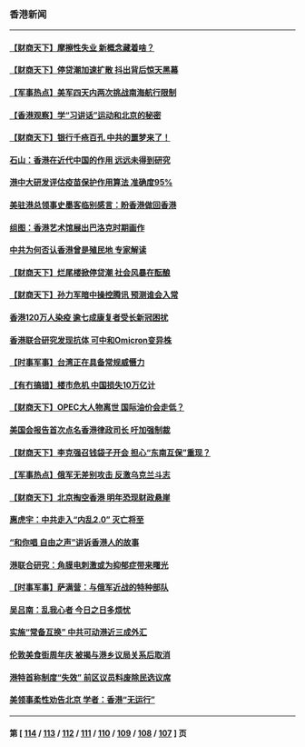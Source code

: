 ### 香港新闻
---
#### [【财商天下】摩擦性失业 新概念藏着啥？](../../pages/ncid1349362/n13785485.md) 
#### [【财商天下】停贷潮加速扩散 抖出背后惊天黑幕](../../pages/ncid1349362/n13784797.md) 
#### [【军事热点】美军四天内两次挑战南海航行限制](../../pages/ncid1349362/n13784374.md) 
#### [【香港观察】学“习讲话”运动和北京的秘密](../../pages/ncid1349362/n13784237.md) 
#### [【财商天下】银行千疮百孔 中共的噩梦来了！](../../pages/ncid1349362/n13784049.md) 
#### [石山：香港在近代中国的作用 远远未得到研究](../../pages/ncid1349362/n13783345.md) 
#### [港中大研发评估疫苗保护作用算法 准确度95%](../../pages/ncid1349362/n13782688.md) 
#### [美驻港总领事史墨客临别感言：盼香港做回香港](../../pages/ncid1349362/n13782585.md) 
#### [组图：香港艺术馆展出巴洛克时期画作](../../pages/ncid1349362/n13782135.md) 
#### [中共为何否认香港曾是殖民地 专家解读](../../pages/ncid1349362/n13781804.md) 
#### [【财商天下】烂尾楼掀停贷潮 社会风暴在酝酿](../../pages/ncid1349362/n13781801.md) 
#### [【财商天下】孙力军暗中操控腾讯 预测谁会入常](../../pages/ncid1349362/n13781055.md) 
#### [香港120万人染疫 逾七成康复者受长新冠困扰](../../pages/ncid1349362/n13781018.md) 
#### [香港联合研究发现抗体 可中和Omicron变异株](../../pages/ncid1349362/n13781003.md) 
#### [【时事军事】台湾正在具备常规威慑力](../../pages/ncid1349362/n13780562.md) 
#### [【有冇搞错】楼市危机 中国损失10万亿计](../../pages/ncid1349362/n13780544.md) 
#### [【财商天下】OPEC大人物离世 国际油价会走低？](../../pages/ncid1349362/n13780200.md) 
#### [美国会报告首次点名香港律政司长 吁加强制裁](../../pages/ncid1349362/n13779884.md) 
#### [【财商天下】李克强召钱袋子开会 担心“东南互保”重现？](../../pages/ncid1349362/n13779421.md) 
#### [【军事热点】俄军无差别攻击 反激乌克兰斗志](../../pages/ncid1349362/n13778681.md) 
#### [【财商天下】北京掏空香港 明年恐现财政悬崖](../../pages/ncid1349362/n13778670.md) 
#### [惠虎宇：中共走入“内乱2.0” 灭亡将至](../../pages/ncid1349362/n13778194.md) 
#### [“和你唱 自由之声”讲诉香港人的故事](../../pages/ncid1349362/n13778097.md) 
#### [港联合研究：角膜电刺激或为抑郁症带来曙光](../../pages/ncid1349362/n13777710.md) 
#### [【时事军事】萨满营：与俄军近战的特种部队](../../pages/ncid1349362/n13777498.md) 
#### [吴吕南：乱我心者 今日之日多烦忧](../../pages/ncid1349362/n13777510.md) 
#### [实施“常备互换” 中共可动港近三成外汇](../../pages/ncid1349362/n13777440.md) 
#### [伦敦美食街周年庆 被揭与港乡议局关系后取消](../../pages/ncid1349362/n13777423.md) 
#### [港特首称制度“失效” 前区议员料废除民选议席](../../pages/ncid1349362/n13777379.md) 
#### [美领事柔性劝告北京 学者：香港“无运行”](../../pages/ncid1349362/n13777357.md) 

---
#### 第 [ [114](./114.md) / [113](./113.md) / [112](./112.md) / [111](./111.md) / [110](./110.md) / [109](./109.md) / [108](./108.md) / [107](./107.md) ] 页
